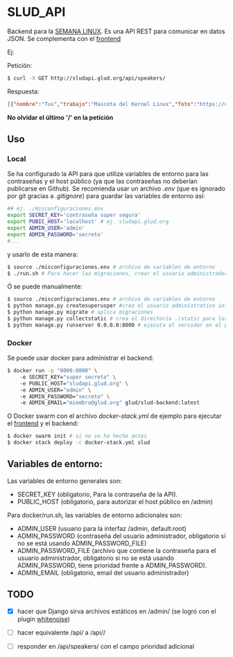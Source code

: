 # SLUD_API

Backend para la [SEMANA LINUX](http://semana.glud.org). Es una API REST para comunicar en datos JSON. Se complementa con el [frontend](https://github.com/GLUD/SLUD-frontend/)

Ej:

Petición:
```bash
$ curl -X GET http://sludapi.glud.org/api/speakers/
```
Respuesta:
```json
[{"nombre":"Tux","trabajo":"Mascota del Kernel Linux","foto":"https://upload.wikimedia.org/wikipedia/commons/a/af/Tux.png", "prioridad": "0"}]
```

**No olvidar el último '/' en la petición**

## Uso

### Local
Se ha configurado la API para que utilize variables de entorno para las contraseñas y el host público (ya que las contraseñas no deberían publicarse en Github).
Se recomienda usar un archivo *.env* (que es ignorado por git gracias a *.gitignore*) para guardar las variables de entorno así:

```bash
## ej. ./misconfiguraciones.env
export SECRET_KEY='contraseña super segura'
export PUBIC_HOST='localhost' # ej. sludapi.glud.org
export ADMIN_USER='admin'
export ADMIN_PASSWORD='secreto'
#...
```

y usarlo de esta manera:

```bash
$ source ./misconfiguraciones.env # archivo de variables de entorno
$ ./run.sh # Para hacer las migraciones, crear el usuario administrador y ejecutar el servidor.
```
Ó se puede manualmente:

```bash
$ source ./misconfiguraciones.env # archivo de variables de entorno
$ python manage.py createsuperusper #crea el usuario administrativo interactivamente
$ python manage.py migrate # aplica migraciones
$ python manage.py collectstatic # crea el directorio ./static para los archivos estáticos
$ python manage.py runserver 0.0.0.0:8000 # ejecuta el servidor en el puerto :8000
```
### Docker

Se puede usar docker para administrar el backend:

```bash
$ docker run -p "8000:8000" \ 
	-e SECRET_KEY="super secreto" \ 
	-e PUBLIC_HOST="sludapi.glud.org" \ 
	-e ADMIN_USER="admin" \ 
	-e ADMIN_PASSWORD="secreto" \ 
	-e ADMIN_EMAIL="miembro@glud.org" glud/slud-backend:latest
```

O Docker swarm con el archivo *docker-stack.yml* de ejemplo para ejecutar el [frontend](https://github.com/GLUD/SLUD-backend/) y el backend:
```bash
$ docker swarm init # si no se ha hecho antes
$ docker stack deploy -c docker-stack.yml slud
```

## Variables de entorno:

Las variables de entorno generales son:

- SECRET_KEY (obligatorio, Para la contraseña de la API).
- PUBLIC_HOST (obligatorio, para autorizar el host público en /admin)


Para docker/run.sh, las variables de entorno adicionales son:

- ADMIN_USER (usuario para la interfaz /admin, default:root)
- ADMIN_PASSWORD (contraseña del usuario administrador, obligatorio si no se está usando ADMIN_PASSWORD_FILE)
- ADMIN_PASSWORD_FILE (archivo que contiene la contraseña para el usuario administrador, obligatorio si no se está usando ADMIN_PASSWORD, tiene prioridad frente a ADMIN_PASSWORD).
- ADMIN_EMAIL (obligatorio, email del usuario administrador)


## TODO

- [x] hacer que Django sirva archivos estáticos en /admin/ (se logró con el plugin [whitenoise](https://devcenter.heroku.com/articles/django-assets))
- [ ] hacer equivalente /api/<test> a /api/<test>/
- [ ] responder en /api/speakers/ con el campo prioridad adicional

